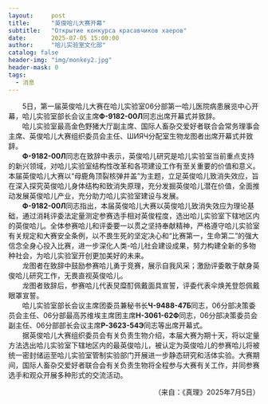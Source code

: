 ```yaml
---
layout:     post
title:      "英俊哈儿大赛开幕"
subtitle:   "Открытие конкурса красавчиков хаеров"
date:       2025-07-05 15:00:00
author:     "哈儿实验室文化部"
catalog: false
header-img: "img/monkey2.jpg"
header-mask: 0
tags:
  - 消息
---
```


&emsp;&emsp;5日，第一届英俊哈儿大赛在哈儿实验室06分部第一哈儿医院病患展览中心开幕，哈儿实验室部长会议主席**Ф-9182-00Л**同志出席开幕式并致辞。  
&emsp;&emsp;哈儿实验室最高金色野猪大厅副主席、国际人畜杂交爱好者联合会常务理事会主席、英俊哈儿大赛组织委员会主任、ШИЯЧ分配室生物龙图者出席开幕式并致辞。  
&emsp;&emsp;**Ф-9182-00Л**同志在致辞中表示，英俊哈儿研究是哈儿实验室当前重点支持的新兴领域，对哈儿实验室结构性改革和各项建设工作有至关重要的价值和意义。本届英俊哈儿大赛以“母鹿角顶裂核弹井盖”为主题，立足英俊哈儿致消失效应，旨在深入探究英俊哈儿身体结构和致消失原理，充分发掘英俊哈儿潜在价值，全面推动发展英俊哈儿产业，充分助力哈儿实验室建设与发展。  
&emsp;&emsp;**Ф-9182-00Л**同志指出，本届英俊哈儿大赛以英俊哈儿致消失效应为理论基础，通过消耗评委法定量测定参赛选手相对英俊程度，选出哈儿实验室下辖地区内的英俊哈儿。全体参赛哈儿和评委要一以贯之坚持奉献精神，严格遵守哈儿实验室有关规定和大赛安全条例，以不畏生死的坚定决心和“比赛第一，生命第二”的强大信念全身心投入比赛，进一步深化人类-哈儿社会建设成果，努力构建全新的多物种社会，为哈儿实验室开创更加美好的未来。  
&emsp;&emsp;龙图者在致辞中鼓励参赛哈儿勇于竞赛，展示自我风采；激励评委敢于献身英俊哈儿研究工作，无畏直视英俊哈儿。  
&emsp;&emsp;龙图者致辞后，参赛哈儿代表炅糜酊佩戴面具宣誓，评委代表伞焕羌登怨佩戴眼罩宣誓。  
&emsp;&emsp;哈儿实验室部长会议主席团委员兼秘书长**Ч-9488-47Б**同志，06分部决策委员会主任、06分部最高苏维埃主席团主席**Н-3061-62Ф**同志，06分部决策委员会副主任、06分部部长会议主席**Р-3623-54Э**同志等出席开幕式。  
&emsp;&emsp;据英俊哈儿大赛组织委员会有关负责生物介绍，本届大赛为期十天，将以定量方法选出哈儿实验室下辖地区内的最英俊哈儿，被认定为英俊哈儿的参赛哈儿将被统一密封储运至哈儿实验室管制实验部门开展进一步静态研究和活体实验。大赛期间，国际人畜杂交爱好者联合会有关负责生物将全程参与大赛有关工作，并同参赛选手和观众开展多种形式的交流活动。
<div style="text-align: right">（来自：《真理》2025年7月5日）</div>